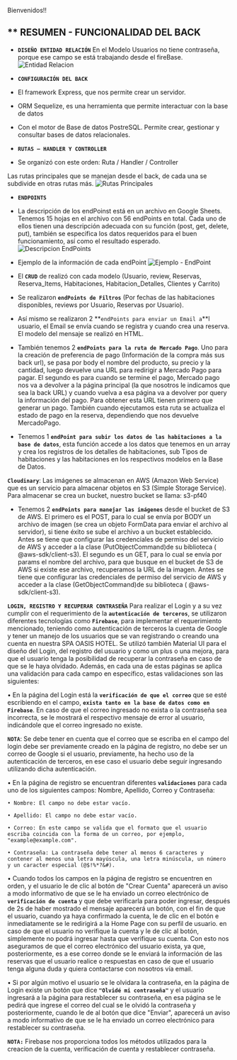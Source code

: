 Bienvenidos!!

## ** RESUMEN - FUNCIONALIDAD DEL BACK

-  **`DISEÑO ENTIDAD RELACIÓN`**
En el Modelo Usuarios no tiene contraseña, porque ese campo se está trabajando desde el fireBase.
![Entidad Relacion](https://s3-pf40a.s3.sa-east-1.amazonaws.com/Imagenes-Readme/Modelo-EntidadRelacion.jpg)

-  **`CONFIGURACIÓN DEL BACK`**
-	El framework Express, que nos permite crear un servidor.
-	ORM Sequelize, es una herramienta que permite interactuar con la base de datos
-	Con el motor de Base de datos PostreSQL. Permite crear, gestionar y consultar bases de datos relacionales.

-  **`RUTAS – HANDLER Y CONTROLLER`**
-	Se organizó con este orden:
Ruta / Handler / Controller

Las rutas principales que se manejan desde el back, de cada una se subdivide en otras rutas más.
![Rutas Principales](https://s3-pf40a.s3.sa-east-1.amazonaws.com/Imagenes-Readme/Rutas-Principales.jpg)

-  **`ENDPOINTS`**
-	La descripción de los endPoinst está en un archivo en Google Sheets. Tenemos 15 hojas en el archivo con 56 endPoints en total. Cada uno de ellos tienen una descripción adecuada con su función (post, get, delete, put), también se especifica los datos requeridos para el buen funcionamiento, así como el resultado esperado.
![Descripcion EndPoints](https://docs.google.com/spreadsheets/d/1sc_z4_ZPlIlJ180UBWKQU64hUzcsrFcAjKfLP4LF3W0/edit#gid=1306875638)

-	Ejemplo de la información de cada endPoint
![Ejemplo - EndPoint](https://s3-pf40a.s3.sa-east-1.amazonaws.com/Imagenes-Readme/Ejm-Descripcion-EndPoint.jpg)

-	El **`CRUD`** de realizó con cada modelo (Usuario, review, Reservas, Reserva_Items, Habitaciones, Habitacion_Detalles, Clientes y Carrito) 
-	Se realizaron **`endPoints de Filtros`** (Por fechas de las habitaciones disponibles, reviews por Usuario, Reservas por Usuario).
-	Así mismo se realizaron 2 **`endPoints para enviar un Email a`**l usuario, el Email se envía cuando se registra y cuando crea una reserva. El modelo del mensaje se realizó en HTML. 
-	También tenemos 2 **`endPoints para la ruta de Mercado Pago`**. Uno para la creación de preferencia de pago (Información de la compra más sus back url), se pasa por body el nombre del producto, su precio y la cantidad, luego devuelve una URL para redirigir a Mercado Pago para pagar. El segundo es para cuando se termine el pago, Mercado pago nos va a devolver a la página principal (la que nosotros le indicamos que sea la back URL) y cuando vuelva a esa página va a devolver por query la información del pago. Para obtener esta URL tienen primero que generar un pago. También cuando ejecutamos esta ruta se actualiza el estado de pago en la reserva, dependiendo que nos devuelve MercadoPago.
-	Tenemos 1 **`endPoint para subir los datos de las habitaciones a la base de datos`**, esta función accede a los datos que tenemos en un array y crea los registros de los detalles de habitaciones, sub Tipos de habitaciones y las habitaciones en los respectivos modelos en la Base de Datos.

**`Cloudinary`**: Las imágenes se almacenan en AWS (Amazon Web Service) que es un servicio para almacenar objetos en S3 (Simple Storage Service). Para almacenar se crea un bucket, nuestro bucket se llama: s3-pf40
-	Tenemos 2 **`endPoints para manejar las imágenes`** desde el bucket de S3 de AWS. 
El primero es el POST, para lo cual se envía por BODY un archivo de imagen (se crea un objeto FormData para enviar el archivo al servidor), si tiene éxito se sube el archivo a un bucket establecido. Antes se tiene que configurar las credenciales de permiso del servicio de AWS y acceder a la clase (PutObjectCommand)de su biblioteca ( @aws-sdk/client-s3).
El segundo es un GET, para lo cual se envía por params el nombre del archivo, para que busque en el bucket de S3 de AWS si existe ese archivo, recuperamos la URL de la imagen.  Antes se tiene que configurar las credenciales de permiso del servicio de AWS y acceder a la clase (GetObjectCommand)de su biblioteca ( @aws-sdk/client-s3).

**`LOGIN, REGISTRO Y RECUPERAR CONTRASEÑA`**
Para realizar el Login y a su vez cumplir con el requerimiento de la **`autenticación de terceros`**, se utilizaron diferentes tecnologías como **`Firebase`**, para implementar el requerimiento mencionado, teniendo como autenticación de terceros la cuenta de Google y tener un manejo de los usuarios que se van registrando o creando una cuenta en nuestra SPA OASIS HOTEL. Se utilizó también Material UI para el diseño del Login, del registro del usuario y como un plus o una mejora, para que el usuario tenga la posibilidad de recuperar la contraseña en caso de que se le haya olvidado. Además, en cada una de estas páginas se aplica una validación para cada campo en específico, estas validaciones son las siguientes:

• En la página del Login está la **`verificación de que el correo`** que se esté escribiendo en el campo, **`exista tanto en la base de datos como en Firebase`**. En caso de que el correo ingresado no exista o la contraseña sea incorrecta, se le mostrará el respectivo mensaje de error al usuario, indicándole que el correo ingresado no existe.

**`NOTA`**: Se debe tener en cuenta que el correo que se escriba en el campo del login debe ser previamente creado en la página de registro, no debe ser un correo de Google si el usuario, previamente, ha hecho uso de la autenticación de terceros, en ese caso el usuario debe seguir ingresando utilizando dicha autenticación.

• En la página de registro se encuentran diferentes **`validaciones`** para cada uno de los siguientes campos: Nombre, Apellido, Correo y Contraseña:

	• Nombre: El campo no debe estar vacío.

	• Apellido: El campo no debe estar vacío.

	• Correo: En este campo se valida que el formato que el usuario escriba coincida con la forma de un correo, por ejemplo, "example@example.com".

	• Contraseña: La contraseña debe tener al menos 6 caracteres y contener al menos una letra mayúscula, una letra minúscula, un número y un caracter especial (@$!%*?&#).

• Cuando todos los campos en la página de registro se encuentren en orden, y el usuario le de clic al botón de "Crear Cuenta" aparecerá un aviso a modo informativo de que se le ha enviado un correo electrónico de **`verificación de cuenta`** y que debe verificarla para poder ingresar, después de 2s de haber mostrado el mensaje aparecerá un botón, con el fin de que el usuario, cuando ya haya confirmado la cuenta, le de clic en el botón e inmediatamente se le redirigirá a la Home Page con su perfil de usuario. en caso de que el usuario no verifique la cuenta y le de clic al botón, simplemente no podrá ingresar hasta que verifique su cuenta. Con esto nos aseguramos de que el correo electrónico del usuario exista, ya que, posteriormente, es a ese correo donde se le enviará la información de las reservas que el usuario realice o respuestas en caso de que el usuario tenga alguna duda y quiera contactarse con nosotros vía email.

• Si por algún motivo el usuario se le olvidara la contraseña, en la página de Login existe un botón que dice **`"Olvidé mi contraseña"`** y el usuario ingresará a la página para restablecer su contraseña, en esa página se le pedirá que ingrese el correo del cual se le olvidó la contraseña y posteriormente, cuando le de al botón que dice "Enviar", aparecerá un aviso a modo informativo de que se le ha enviado un correo electrónico para restablecer su contraseña.

**`NOTA:`** Firebase nos proporciona todos los métodos utilizados para la creacion de la cuenta, verificación de cuenta y restablecer contraseña.


